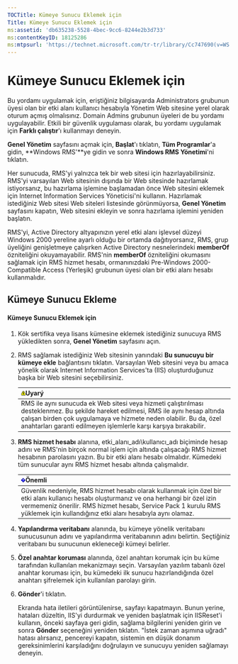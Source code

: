```yaml
---
TOCTitle: Kümeye Sunucu Eklemek için
Title: Kümeye Sunucu Eklemek için
ms:assetid: 'db635238-5528-4bec-9cc6-8244e2b3d733'
ms:contentKeyID: 18125286
ms:mtpsurl: 'https://technet.microsoft.com/tr-tr/library/Cc747690(v=WS.10)'
---
```


Kümeye Sunucu Eklemek için
==========================

Bu yordamı uygulamak için, eriştiğiniz bilgisayarda Administrators grubunun üyesi olan bir etki alanı kullanıcı hesabıyla Yönetim Web sitesine yerel olarak oturum açmış olmalısınız. Domain Admins grubunun üyeleri de bu yordamı uygulayabilir. Etkili bir güvenlik uygulaması olarak, bu yordamı uygulamak için **Farklı çalıştır**'ı kullanmayı deneyin.

**Genel Yönetim** sayfasını açmak için, **Başlat**'ı tıklatın, **Tüm Programlar**'a gidin, **Windows RMS'**ye gidin ve sonra **Windows RMS Yönetimi**'ni tıklatın.

Her sunucuda, RMS'yi yalnızca tek bir web sitesi için hazırlayabilirsiniz. RMS'yi varsayılan Web sitesinin dışında bir Web sitesinde hazırlamak istiyorsanız, bu hazırlama işlemine başlamadan önce Web sitesini eklemek için Internet Information Services Yöneticisi'ni kullanın. Hazırlamak istediğiniz Web sitesi Web siteleri listesinde görünmüyorsa, **Genel Yönetim** sayfasını kapatın, Web sitesini ekleyin ve sonra hazırlama işlemini yeniden başlatın.

RMS'yi, Active Directory altyapınızın yerel etki alanı işlevsel düzeyi Windows 2000 yereline ayarlı olduğu bir ortamda dağıtıyorsanız, RMS, grup üyeliğini genişletmeye çalışırken Active Directory nesnelerindeki **memberOf** özniteliğini okuyamayabilir. RMS'nin **memberOf** özniteliğini okumasını sağlamak için RMS hizmet hesabı, ormanınızdaki Pre-Windows 2000-Compatible Access (Yerleşik) grubunun üyesi olan bir etki alanı hesabı kullanmalıdır.

Kümeye Sunucu Ekleme
--------------------

#### Kümeye Sunucu Eklemek için

1.  Kök sertifika veya lisans kümesine eklemek istediğiniz sunucuya RMS yükledikten sonra, **Genel Yönetim** sayfasını açın.

2.  RMS sağlamak istediğiniz Web sitesinin yanındaki **Bu sunucuyu bir kümeye ekle** bağlantısını tıklatın. Varsayılan Web sitesini veya bu amaca yönelik olarak Internet Information Services'ta (IIS) oluşturduğunuz başka bir Web sitesini seçebilirsiniz.

    | ![](images/Cc747690.Warning(WS.10).gif)Uyarý                                                                                                                                                                                                      |
    |--------------------------------------------------------------------------------------------------------------------------------------------------------------------------------------------------------------------------------------------------------------------------------|
    | RMS ile aynı sunucuda ek Web sitesi veya hizmeti çalıştırılması desteklenmez. Bu şekilde hareket edilmesi, RMS ile aynı hesap altında çalışan birden çok uygulamaya ve hizmete neden olabilir. Bu da, özel anahtarları garanti edilmeyen işlemlerle karşı karşıya bırakabilir. |

3.  **RMS hizmet hesabı** alanına, etki\_alanı\_adı\\kullanıcı\_adı biçiminde hesap adını ve RMS'nin birçok normal işlem için altında çalışacağı RMS hizmet hesabının parolasını yazın. Bu bir etki alanı hesabı olmalıdır. Kümedeki tüm sunucular aynı RMS hizmet hesabı altında çalışmalıdır.

    | ![](images/Cc747690.Important(WS.10).gif)Önemli                                                                                                                                                                                                |
    |-----------------------------------------------------------------------------------------------------------------------------------------------------------------------------------------------------------------------------------------------------------------------------|
    | Güvenlik nedeniyle, RMS hizmet hesabı olarak kullanmak için özel bir etki alanı kullanıcı hesabı oluşturmanız ve ona herhangi bir özel izin vermemeniz önerilir. RMS hizmet hesabı, Service Pack 1 kurulu RMS yüklemek için kullandığınız etki alanı hesabıyla aynı olamaz. |

4.  **Yapılandırma veritabanı** alanında, bu kümeye yönelik veritabanı sunucusunun adını ve yapılandırma veritabanının adını belirtin. Seçtiğiniz veritabanı bu sunucunun ekleneceği kümeyi belirler.

5.  **Özel anahtar koruması** alanında, özel anahtarı korumak için bu küme tarafından kullanılan mekanizmayı seçin. Varsayılan yazılım tabanlı özel anahtar koruması için, bu kümedeki ilk sunucu hazırlandığında özel anahtarı şifrelemek için kullanılan parolayı girin.

6.  **Gönder**'i tıklatın.

    Ekranda hata iletileri görüntülenirse, sayfayı kapatmayın. Bunun yerine, hataları düzeltin, IIS'yi durdurmak ve yeniden başlatmak için IISReset'i kullanın, önceki sayfaya geri gidin, sağlama bilgilerini yeniden girin ve sonra **Gönder** seçeneğini yeniden tıklatın. "İstek zaman aşımına uğradı" hatası alırsanız, pencereyi kapatın, sistemin en düşük donanım gereksinimlerini karşıladığını doğrulayın ve sunucuyu yeniden sağlamayı deneyin.
